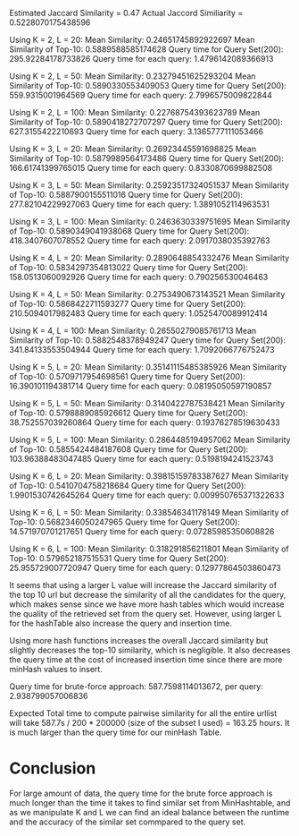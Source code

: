 
Estimated Jaccard Similarity = 0.47 
Actual Jaccord Similiarity = 0.5228070175438596



Using K = 2, L = 20:
Mean Similarity: 0.24651745892922697
Mean Similarity of Top-10: 0.5889588585174628
Query time for Query Set(200): 295.92284178733826
Query time for each query: 1.4796142089366913

Using K = 2, L = 50:
Mean Similarity: 0.23279451625293204
Mean Similarity of Top-10: 0.5890330553409053
Query time for Query Set(200): 559.9315001964569
Query time for each query: 2.7996575009822844

Using K = 2, L = 100:
Mean Similarity: 0.22768754393623789
Mean Similarity of Top-10: 0.5890418272707297
Query time for Query Set(200): 627.3155422210693
Query time for each query: 3.1365777111053466

Using K = 3, L = 20:
Mean Similarity: 0.26923445591698825
Mean Similarity of Top-10: 0.5879989564173486
Query time for Query Set(200): 166.61741399765015
Query time for each query: 0.8330870699882508

Using K = 3, L = 50:
Mean Similarity: 0.25923517324051537
Mean Similarity of Top-10: 0.5887900155511016
Query time for Query Set(200): 277.82104229927063
Query time for each query: 1.3891052114963531

Using K = 3, L = 100:
Mean Similarity: 0.2463630339751695
Mean Similarity of Top-10: 0.5890349041938068
Query time for Query Set(200): 418.3407607078552
Query time for each query: 2.0917038035392763

Using K = 4, L = 20:
Mean Similarity: 0.2890648854332476
Mean Similarity of Top-10: 0.5834297354813022
Query time for Query Set(200): 158.0513060092926
Query time for each query: 0.790256530046463

Using K = 4, L = 50:
Mean Similarity: 0.2753490673143521
Mean Similarity of Top-10: 0.5868422711593277
Query time for Query Set(200): 210.5094017982483
Query time for each query: 1.0525470089912414

Using K = 4, L = 100:
Mean Similarity: 0.26550279085761713
Mean Similarity of Top-10: 0.5882548378949247
Query time for Query Set(200): 341.84133553504944
Query time for each query: 1.7092066776752473

Using K = 5, L = 20:
Mean Similarity: 0.35141115485385926
Mean Similarity of Top-10: 0.5709717954698561
Query time for Query Set(200): 16.390101194381714
Query time for each query: 0.08195050597190857

Using K = 5, L = 50:
Mean Similarity: 0.3140422787538421
Mean Similarity of Top-10: 0.5798889085926612
Query time for Query Set(200): 38.752557039260864
Query time for each query: 0.19376278519630433

Using K = 5, L = 100:
Mean Similarity: 0.2864485194957062
Mean Similarity of Top-10: 0.5855424484187608
Query time for Query Set(200): 103.96388483047485
Query time for each query: 0.5198194241523743

Using K = 6, L = 20:
Mean Similarity: 0.39815159783387627
Mean Similarity of Top-10: 0.5410704758218684
Query time for Query Set(200): 1.9901530742645264
Query time for each query: 0.009950765371322633

Using K = 6, L = 50:
Mean Similarity: 0.338546341178149
Mean Similarity of Top-10: 0.5682346050247965
Query time for Query Set(200): 14.571970701217651
Query time for each query: 0.07285985350608826

Using K = 6, L = 100:
Mean Similarity: 0.318291856211801
Mean Similarity of Top-10: 0.579652187515531
Query time for Query Set(200): 25.955729007720947
Query time for each query: 0.12977864503860473

It seems that using a larger L value will increase the Jaccard similarity of the top 10 url but decrease the similarity of all the candidates for the query, which makes sense since we have more hash tables which would increase the quality of the retrieved set from the query set. However, using larger L for the hashTable also increase the query and insertion time.

Using more hash functions increases the overall Jaccard similarity but slightly decreases the top-10 similarity, which is negligible. It also decreases the query time at the cost of increased insertion time since there are more minHash values to insert.



Query time for brute-force approach: 587.7598114013672, per query: 2.938799057006836

Expected Total time to compute pairwise similarity for all the entire urllist will take 587.7s / 200 * 200000 (size of the subset I used) = 
163.25 hours. It is much larger than the query time for our minHash Table.

# Conclusion
For large amount of data, the query time for the brute force approach is much longer than the time it takes to find similar set from MinHashtable, and as we manipulate K and L we can find an ideal balance between the runtime and the accuracy of the similar set commpared to the query set.
